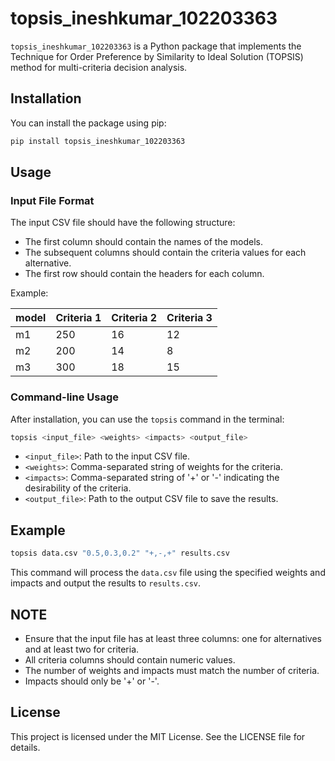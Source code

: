 # topsis_ineshkumar_102203363

`topsis_ineshkumar_102203363` is a Python package that implements the Technique for Order Preference by Similarity to Ideal Solution (TOPSIS) method for multi-criteria decision analysis.

## Installation

You can install the package using pip:

```bash
pip install topsis_ineshkumar_102203363
```

## Usage

### Input File Format

The input CSV file should have the following structure:

- The first column should contain the names of the models.
- The subsequent columns should contain the criteria values for each alternative.
- The first row should contain the headers for each column.

Example:

| model | Criteria 1 | Criteria 2 | Criteria 3 |
|-------------|------------|------------|------------|
| m1        | 250        | 16         | 12         |
| m2        | 200        | 14         | 8          |
| m3        | 300        | 18         | 15         |

### Command-line Usage

After installation, you can use the `topsis` command in the terminal:

```bash
topsis <input_file> <weights> <impacts> <output_file>
```

- `<input_file>`: Path to the input CSV file.
- `<weights>`: Comma-separated string of weights for the criteria.
- `<impacts>`: Comma-separated string of '+' or '-' indicating the desirability of the criteria.
- `<output_file>`: Path to the output CSV file to save the results.

## Example

```bash
topsis data.csv "0.5,0.3,0.2" "+,-,+" results.csv
```

This command will process the `data.csv` file using the specified weights and impacts and output the results to `results.csv`.

## NOTE

- Ensure that the input file has at least three columns: one for alternatives and at least two for criteria.
- All criteria columns should contain numeric values.
- The number of weights and impacts must match the number of criteria.
- Impacts should only be '+' or '-'.

## License

This project is licensed under the MIT License. See the LICENSE file for details.
